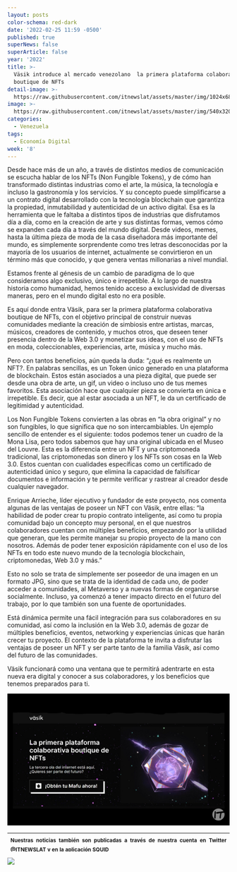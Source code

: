 ```yaml
---
layout: posts
color-schema: red-dark
date: '2022-02-25 11:59 -0500'
published: true
superNews: false
superArticle: false
year: '2022'
title: >-
  Väsik introduce al mercado venezolano  la primera plataforma colaborativa
  boutique de NFTs
detail-image: >-
  https://raw.githubusercontent.com/itnewslat/assets/master/img/1024x680/vasik-nft-g.jpg
image: >-
  https://raw.githubusercontent.com/itnewslat/assets/master/img/540x320/vasik-nft-p.jpg
categories:
  - Venezuela
tags:
  - Economía Digital
week: '8'
---
```

Desde hace más de un año, a través de distintos medios de comunicación se escucha hablar de los NFTs (Non Fungible Tokens), y de cómo han transformado distintas industrias como el arte, la música, la tecnología e incluso la gastronomía y los servicios. Y su concepto puede simplificarse a un contrato digital desarrollado con  la tecnología blockchain que garantiza la propiedad, inmutabilidad y autenticidad de un activo digital. Esa es la herramienta que le faltaba a distintos tipos de industrias que disfrutamos día a día, como en la creación de arte y sus distintas formas, vemos cómo se expanden cada día a través del mundo digital. Desde videos, memes, hasta la última pieza de moda de la casa diseñadora más importante del mundo, es simplemente sorprendente como tres letras desconocidas por la mayoría de los usuarios de internet, actualmente se convirtieron en un término más que conocido, y que genera ventas millonarias a nivel mundial.

Estamos frente al génesis de un cambio de paradigma de lo que consideramos algo exclusivo, único e irrepetible. A lo largo de nuestra historia como humanidad, hemos tenido acceso a exclusividad de diversas maneras, pero en el mundo digital esto no era posible.

Es aquí donde entra Väsik, para ser la primera plataforma colaborativa boutique de NFTs, con el objetivo principal de construir nuevas comunidades mediante la creación de simbiosis entre artistas, marcas, músicos, creadores de contenido, y muchos otros, que deseen tener presencia dentro de la Web 3.0 y monetizar sus ideas, con el uso de  NFTs en moda, coleccionables, experiencias, arte, música y mucho más.

Pero con tantos beneficios, aún queda la duda: “¿qué es realmente un NFT?. En palabras sencillas, es un Token único generado en una plataforma de blockchain. Estos están asociados a una pieza digital, que puede ser desde una obra de arte, un gif, un video o incluso uno de tus memes favoritos. Esta asociación hace que cualquier pieza se convierta en única e irrepetible. Es decir, que al estar asociada a un NFT, le da un certificado de legitimidad y autenticidad.

Los Non Fungible Tokens convierten a las obras en “la obra original” y no son fungibles, lo que significa que no son intercambiables. Un ejemplo sencillo de entender es el siguiente: todos podemos tener un cuadro de la Mona Lisa, pero todos sabemos que hay una original ubicada en el Museo del Louvre. Esta es la diferencia entre un NFT y una criptomoneda tradicional, las criptomonedas son dinero y los NFTs son cosas en la Web 3.0. Estos cuentan con cualidades específicas como un certificado de autenticidad único y seguro, que elimina la capacidad de falsificar documentos e información y te permite verificar y rastrear al creador desde cualquier navegador.

Enrique Arrieche, líder ejecutivo y fundador de este proyecto, nos comenta algunas de las ventajas de poseer un NFT con Väsik, entre ellas: “la habilidad de poder crear tu propio contrato inteligente, así como tu propia comunidad bajo un concepto muy personal, en el que nuestros colaboradores cuentan con múltiples beneficios, empezando por la utilidad que generan, que les permite manejar su propio proyecto de la mano con nosotros. Además de poder tener exposición rápidamente con el uso de los NFTs en todo este nuevo mundo de la tecnología blockchain, criptomonedas, Web 3.0 y más.”

Esto no solo se trata de simplemente ser poseedor de una imagen en un formato JPG, sino que se trata de la identidad de cada uno, de poder acceder a comunidades, al Metaverso y a nuevas formas de organizarse socialmente. Incluso, ya comenzó a tener impacto directo en el futuro del trabajo, por lo que también son una fuente de oportunidades.

Está dinámica permite una fácil integración para sus colaboradores en su comunidad, así como la inclusión en la Web 3.0, además de gozar de múltiples beneficios, eventos, networking y experiencias únicas que harán crecer tu proyecto. El contexto de la plataforma te invita a disfrutar las ventajas de poseer un NFT y ser parte tanto de la familia Väsik, así como del futuro de las comunidades.

Väsik funcionará como una ventana que te permitirá adentrarte en esta nueva era digital y conocer a sus colaboradores, y los beneficios que tenemos preparados para ti.

![](https://raw.githubusercontent.com/itnewslat/assets/master/img/540x320/vasik-nft-p.jpg)

<table style="height: 42px;" width="569">
<tbody>
<tr>
<td style="text-align: justify;"><sub><strong>Nuestras noticias también son publicadas a través de nuestra cuenta en Twitter <a href="https://twitter.com/itnewslat?lang=es">@ITNEWSLAT</a> y en la aplicación <a href="https://squidapp.co/en/">SQUID</a></strong></sub></td>
</tr>
</tbody>
</table>

<img src="https://tracker.metricool.com/c3po.jpg?hash=56f88a41e39ab42c063cc51676587a04"/>